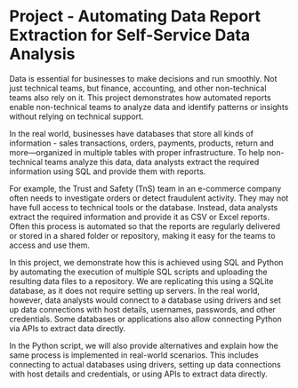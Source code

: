 # Project - Automating Data Report Extraction for Self-Service Data Analysis

Data is essential for businesses to make decisions and run smoothly. Not just technical teams, but finance, accounting, and other non-technical teams also rely on it. This project demonstrates how automated reports enable non-technical teams to analyze data and identify patterns or insights without relying on technical support.

In the real world, businesses have databases that store all kinds of information - sales transactions, orders, payments, products, return and more—organized in multiple tables with proper infrastructure. To help non-technical teams analyze this data, data analysts extract the required information using SQL and provide them with reports.

For example, the Trust and Safety (TnS) team in an e-commerce company often needs to investigate orders or detect fraudulent activity. They may not have full access to technical tools or the database. Instead, data analysts extract the required information and provide it as CSV or Excel reports. Often this process is automated so that the reports are regularly delivered or stored in a shared folder or repository, making it easy for the teams to access and use them.

In this project, we demonstrate how this is achieved using SQL and Python by automating the execution of multiple SQL scripts and uploading the resulting data files to a repository. We are replicating this using a SQLite database, as it does not require setting up servers. In the real world, however, data analysts would connect to a database using drivers and set up data connections with host details, usernames, passwords, and other credentials. Some databases or applications also allow connecting Python via APIs to extract data directly.

In the Python script, we will also provide alternatives and explain how the same process is implemented in real-world scenarios. This includes connecting to actual databases using drivers, setting up data connections with host details and credentials, or using APIs to extract data directly.
